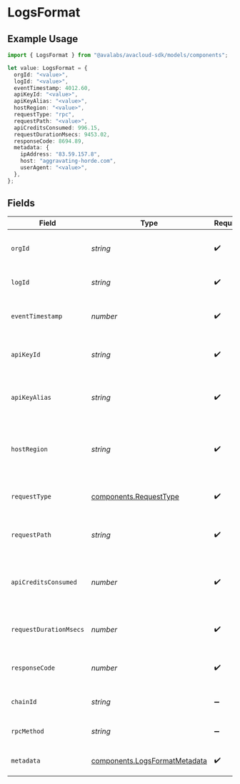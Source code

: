 # LogsFormat

## Example Usage

```typescript
import { LogsFormat } from "@avalabs/avacloud-sdk/models/components";

let value: LogsFormat = {
  orgId: "<value>",
  logId: "<value>",
  eventTimestamp: 4012.60,
  apiKeyId: "<value>",
  apiKeyAlias: "<value>",
  hostRegion: "<value>",
  requestType: "rpc",
  requestPath: "<value>",
  apiCreditsConsumed: 996.15,
  requestDurationMsecs: 9453.02,
  responseCode: 8694.89,
  metadata: {
    ipAddress: "83.59.157.8",
    host: "aggravating-horde.com",
    userAgent: "<value>",
  },
};
```

## Fields

| Field                                                                          | Type                                                                           | Required                                                                       | Description                                                                    |
| ------------------------------------------------------------------------------ | ------------------------------------------------------------------------------ | ------------------------------------------------------------------------------ | ------------------------------------------------------------------------------ |
| `orgId`                                                                        | *string*                                                                       | :heavy_check_mark:                                                             | The organization id of the request.                                            |
| `logId`                                                                        | *string*                                                                       | :heavy_check_mark:                                                             | The unique log id of the request.                                              |
| `eventTimestamp`                                                               | *number*                                                                       | :heavy_check_mark:                                                             | The timestamp of the request.                                                  |
| `apiKeyId`                                                                     | *string*                                                                       | :heavy_check_mark:                                                             | The apiKey used to make the request.                                           |
| `apiKeyAlias`                                                                  | *string*                                                                       | :heavy_check_mark:                                                             | The alias of the apiKey used to make the request.                              |
| `hostRegion`                                                                   | *string*                                                                       | :heavy_check_mark:                                                             | The region of the host for the request made by the client.                     |
| `requestType`                                                                  | [components.RequestType](../../models/components/requesttype.md)               | :heavy_check_mark:                                                             | The type of request made by the client.                                        |
| `requestPath`                                                                  | *string*                                                                       | :heavy_check_mark:                                                             | The path of the request made by the client.                                    |
| `apiCreditsConsumed`                                                           | *number*                                                                       | :heavy_check_mark:                                                             | The number of API credits consumed by the request.                             |
| `requestDurationMsecs`                                                         | *number*                                                                       | :heavy_check_mark:                                                             | The duration of the request in milliseconds.                                   |
| `responseCode`                                                                 | *number*                                                                       | :heavy_check_mark:                                                             | The response code of the request.                                              |
| `chainId`                                                                      | *string*                                                                       | :heavy_minus_sign:                                                             | The chain id of the request.                                                   |
| `rpcMethod`                                                                    | *string*                                                                       | :heavy_minus_sign:                                                             | The rpc method of the request.                                                 |
| `metadata`                                                                     | [components.LogsFormatMetadata](../../models/components/logsformatmetadata.md) | :heavy_check_mark:                                                             | The metadata of the request.                                                   |